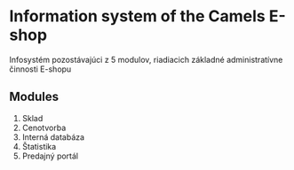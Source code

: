 # Information system of the Camels E-shop

Infosystém pozostávajúci z 5 modulov, riadiacich základné administratívne činnosti E-shopu

## Modules

1) Sklad
2) Cenotvorba
3) Interná databáza
4) Štatistika
5) Predajný portál
